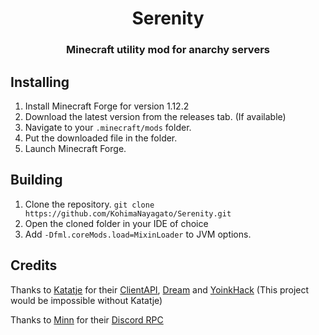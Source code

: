 <h1 align="center">Serenity</h1>  
<h3 align="center">Minecraft utility mod for anarchy servers</h3>  
  
  
## Installing

 1. Install Minecraft Forge for version 1.12.2
 2. Download the latest version from the releases tab. (If available)
 3. Navigate to your `.minecraft/mods` folder.
 4. Put the downloaded file in the folder.
 5. Launch Minecraft Forge.

## Building

 1. Clone the repository. `git clone https://github.com/KohimaNayagato/Serenity.git`
 2. Open the cloned folder in your IDE of choice
 3. Add `-Dfml.coreMods.load=MixinLoader` to JVM options.

## Credits
Thanks to [Katatje](https://github.com/Katatje) for their [ClientAPI](https://github.com/Katatje/ClientAPI), [Dream](https://github.com/Katatje/Dream) and [YoinkHack](https://github.com/Katatje/yoinkhack) (This project would be impossible without Katatje)

Thanks to [Minn](https://github.com/MinnDevelopment) for their [Discord RPC](https://github.com/MinnDevelopment/java-discord-rpc)
